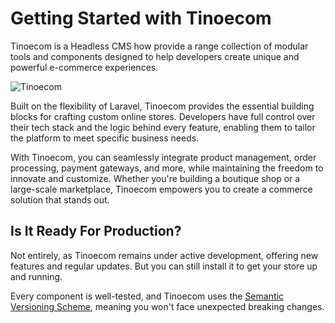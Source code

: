 # Getting Started with Tinoecom

Tinoecom is a Headless CMS how provide a range collection of modular tools and components designed to help developers
create unique and powerful e-commerce experiences.

<img src="/img/socialcard.png" class="simple-screenshoot" alt="Tinoecom">

Built on the flexibility of Laravel, Tinoecom provides the essential building blocks for crafting custom online stores.
Developers have full control over their tech stack and the logic behind every feature, enabling them to tailor the platform
to meet specific business needs.

With Tinoecom, you can seamlessly integrate product management, order processing, payment gateways, and more, while maintaining
the freedom to innovate and customize. Whether you're building a boutique shop or a large-scale marketplace, Tinoecom empowers
you to create a commerce solution that stands out.

## Is It Ready For Production?

Not entirely, as Tinoecom remains under active development, offering new features and regular updates.
But you can still install it to get your store up and running.

Every component is well-tested, and Tinoecom uses the [Semantic Versioning Scheme](https://semver.org/), meaning you won't face unexpected breaking changes.
